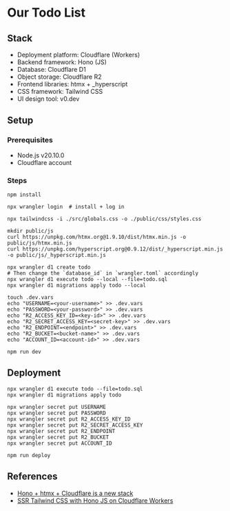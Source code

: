 # Our Todo List

## Stack

* Deployment platform: Cloudflare (Workers)
* Backend framework: Hono (JS)
* Database: Cloudflare D1
* Object storage: Cloudflare R2
* Frontend libraries: htmx + _hyperscript
* CSS framework: Tailwind CSS
* UI design tool: v0.dev

## Setup

### Prerequisites

* Node.js v20.10.0
* Cloudflare account

### Steps

```
npm install
```

```
npx wrangler login  # install + log in
```

```
npx tailwindcss -i ./src/globals.css -o ./public/css/styles.css
```

```
mkdir public/js
curl https://unpkg.com/htmx.org@1.9.10/dist/htmx.min.js -o public/js/htmx.min.js
curl https://unpkg.com/hyperscript.org@0.9.12/dist/_hyperscript.min.js -o public/js/_hyperscript.min.js
```

```
npx wrangler d1 create todo
# Then change the `database_id` in `wrangler.toml` accordingly
npx wrangler d1 execute todo --local --file=todo.sql
npx wrangler d1 migrations apply todo --local
```

```
touch .dev.vars
echo "USERNAME=<your-username>" >> .dev.vars
echo "PASSWORD=<your-password>" >> .dev.vars
echo "R2_ACCESS_KEY_ID=<key-id>" >> .dev.vars
echo "R2_SECRET_ACCESS_KEY=<secret-key>" >> .dev.vars
echo "R2_ENDPOINT=<endpoint>" >> .dev.vars
echo "R2_BUCKET=<bucket-name>" >> .dev.vars
echo "ACCOUNT_ID=<account-id>" >> .dev.vars
```

```
npm run dev
```

## Deployment

```
npx wrangler d1 execute todo --file=todo.sql
npx wrangler d1 migrations apply todo
```

```
npx wrangler secret put USERNAME
npx wrangler secret put PASSWORD
npx wrangler secret put R2_ACCESS_KEY_ID
npx wrangler secret put R2_SECRET_ACCESS_KEY
npx wrangler secret put R2_ENDPOINT
npx wrangler secret put R2_BUCKET
npx wrangler secret put ACCOUNT_ID
```

```
npm run deploy
```

## References

* [Hono + htmx + Cloudflare is a new stack](https://blog.yusu.ke/hono-htmx-cloudflare/)
* [SSR Tailwind CSS with Hono JS on Cloudflare Workers](https://youtu.be/wIqURcwxB20)
